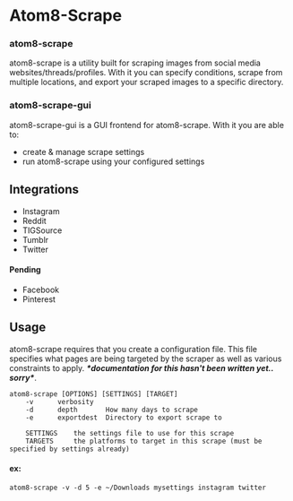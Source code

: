 # Atom8-Scrape
### atom8-scrape

atom8-scrape is a utility built for scraping images from social media websites/threads/profiles. With it you can specify conditions, scrape from multiple locations, and export your scraped images to a specific directory.

### atom8-scrape-gui

atom8-scrape-gui is a GUI frontend for atom8-scrape. With it you are able to:
 - create & manage scrape settings
 - run atom8-scrape using your configured settings

## Integrations
 - Instagram
 - Reddit
 - TIGSource
 - Tumblr
 - Twitter

#### Pending
 - Facebook
 - Pinterest

## Usage

atom8-scrape requires that you create a configuration file. This file specifies what pages are being targeted by the scraper as well as various constraints to apply. ___\*documentation for this hasn't been written yet.. sorry\*___.

	atom8-scrape [OPTIONS] [SETTINGS] [TARGET]
		-v 		verbosity
		-d 		depth		How many days to scrape
		-e 		exportdest	Directory to export scrape to

		SETTINGS 	the settings file to use for this scrape
		TARGETS		the platforms to target in this scrape (must be specified by settings already)

#### ex:
	atom8-scrape -v -d 5 -e ~/Downloads mysettings instagram twitter

